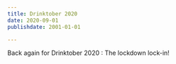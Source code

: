 ```yaml
---
title: Drinktober 2020
date: 2020-09-01
publishdate: 2001-01-01

---
```

Back again for Drinktober 2020 : The lockdown lock-in!